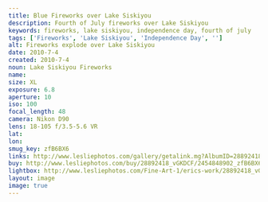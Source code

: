 ```yaml
---
title: Blue Fireworks over Lake Siskiyou
description: Fourth of July fireworks over Lake Siskiyou
keywords: fireworks, lake siskiyou, independence day, fourth of july
tags: ['Fireworks', 'Lake Siskiyou', 'Independence Day', '']
alt: Fireworks explode over Lake Siskiyou
date: 2010-7-4
created: 2010-7-4
noun: Lake Siskiyou Fireworks
name: 
size: XL
exposure: 6.8
aperture: 10
iso: 100
focal_length: 48
camera: Nikon D90
lens: 18-105 f/3.5-5.6 VR
lat: 
lon: 
smug_key: zfB6BX6
links: http://www.lesliephotos.com/gallery/getalink.mg?AlbumID=28892418&AlbumKey=vGKDCF&ImageID=2454848902&ImageKey=zfB6BX6&how=forum&Page=1
buy: http://www.lesliephotos.com/buy/28892418_vGKDCF/2454848902_zfB6BX6/
lightbox: http://www.lesliephotos.com/Fine-Art-1/erics-work/28892418_vGKDCF#!i=2454848902&k=zfB6BX6&lb=1&s=A
layout: image
image: true
---
```


